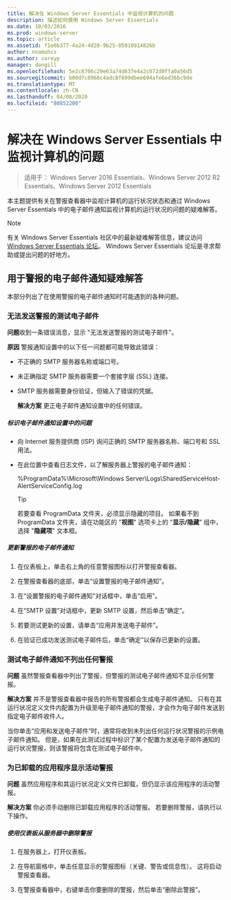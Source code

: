 ```yaml
---
title: 解决在 Windows Server Essentials 中监视计算机的问题
description: 描述如何使用 Windows Server Essentials
ms.date: 10/03/2016
ms.prod: windows-server
ms.topic: article
ms.assetid: f1e6b377-4a24-4d28-9b25-05910914826b
author: nnamuhcs
ms.author: coreyp
manager: dongill
ms.openlocfilehash: 5e2c8706c29e63a74d637e4a2c072d0ffa0a56d5
ms.sourcegitcommit: b00d7c8968c4adc8f699dbee694afe6ed36bc9de
ms.translationtype: MT
ms.contentlocale: zh-CN
ms.lasthandoff: 04/08/2020
ms.locfileid: "80852200"
---
```

# <a name="troubleshoot-computer-monitoring-in-windows-server-essentials"></a>解决在 Windows Server Essentials 中监视计算机的问题

>适用于： Windows Server 2016 Essentials、Windows Server 2012 R2 Essentials、Windows Server 2012 Essentials

本主题提供有关在警报查看器中监视计算机的运行状况状态和通过 Windows Server Essentials 中的电子邮件通知监视计算机的运行状况的问题的疑难解答。  
  
> [!NOTE]
>  有关 Windows Server Essentials 社区中的最新疑难解答信息，建议访问[Windows Server Essentials 论坛](https://social.technet.microsoft.com/Forums/winserveressentials/threads)。 Windows Server Essentials 论坛是寻求帮助或提出问题的好地方。  
  
##  <a name="troubleshooting-email-notifications-for-alerts"></a><a name="BKMK_TS"></a>用于警报的电子邮件通知疑难解答  
 本部分列出了在使用警报的电子邮件通知时可能遇到的各种问题。  
  
### <a name="cannot-send-the-test-email-for-the-alert"></a>无法发送警报的测试电子邮件  
 **问题**收到一条错误消息，显示 "无法发送警报的测试电子邮件"。  
  
 **原因** 警报通知设置中的以下任一问题都可能导致此错误：  
  
- 不正确的 SMTP 服务器名称或端口号。  
  
- 未正确指定 SMTP 服务器需要一个套接字层 (SSL) 连接。  
  
- SMTP 服务器需要身份验证，但输入了错误的凭据。  
  
  **解决方案** 更正电子邮件通知设置中的任何错误。  
  
##### <a name="to-identify-issues-in-your-email-notification-settings"></a>标识电子邮件通知设置中的问题  
  
-   向 Internet 服务提供商 (ISP) 询问正确的 SMTP 服务器名称、端口号和 SSL 用法。  
  
-   在此位置中查看日志文件，以了解服务器上警报的电子邮件通知：  
  
     %ProgramData%\Microsoft\Windows Server\Logs\SharedServiceHost-AlertServiceConfig.log  
  
    > [!TIP]
    >  若要查看 ProgramData 文件夹，必须显示隐藏的项目。 如果看不到 ProgramData 文件夹，请在功能区的 "**视图**" 选项卡上的 "**显示/隐藏**" 组中，选择 "**隐藏项**" 文本框。  
  
##### <a name="to-update-your-email-notification-setup-for-alerts"></a>更新警报的电子邮件通知  
  
1.  在仪表板上，单击右上角的任意警报图标以打开警报查看器。  
  
2.  在警报查看器的底部，单击“设置警报的电子邮件通知”。  
  
3.  在“设置警报的电子邮件通知”对话框中，单击“启用”。  
  
4.  在“SMTP 设置”对话框中，更新 SMTP 设置，然后单击“确定”。  
  
5.  若要测试更新的设置，请单击“应用并发送电子邮件”。  
  
6.  在验证已成功发送测试电子邮件后，单击“确定”以保存已更新的设置。  
  
### <a name="test-email-notification-does-not-list-any-alerts"></a>测试电子邮件通知不列出任何警报  
 **问题** 虽然警报查看器中列出了警报，但警报的测试电子邮件通知不显示任何警报。  
  
 **解决方案** 并不是警报查看器中报告的所有警报都会生成电子邮件通知。 只有在其运行状况定义文件内配置为升级至电子邮件通知的警报，才会作为电子邮件发送到指定电子邮件收件人。  
  
 当你单击“应用和发送电子邮件”时，通常将收到未列出任何运行状况警报的示例电子邮件通知。 但是，如果在此测试过程中标识了某个配置为发送电子邮件通知的运行状况警报，则该警报将包含在测试电子邮件中。  
  
### <a name="active-alerts-are-displayed-for-an-uninstalled-application"></a>为已卸载的应用程序显示活动警报  
 **问题** 虽然应用程序和其运行状况定义文件已卸载，但仍显示该应用程序的活动警报。  
  
 **解决方案** 你必须手动删除已卸载应用程序的活动警报。 若要删除警报，请执行以下操作。  
  
##### <a name="to-delete-an-alert-from-the-server-by-using-the-dashboard"></a>使用仪表板从服务器中删除警报  
  
1.  在服务器上，打开仪表板。  
  
2.  在导航窗格中，单击任意显示的警报图标（关键、警告或信息性）。 这将启动警报查看器。  
  
3.  在警报查看器中，右键单击你要删除的警报，然后单击“删除此警报”。

